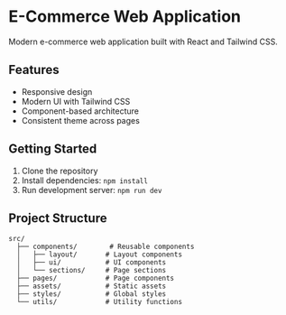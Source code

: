 # E-Commerce Web Application

Modern e-commerce web application built with React and Tailwind CSS.

## Features
- Responsive design
- Modern UI with Tailwind CSS
- Component-based architecture
- Consistent theme across pages

## Getting Started
1. Clone the repository
2. Install dependencies: `npm install`
3. Run development server: `npm run dev`

## Project Structure
```
src/
  ├── components/        # Reusable components
  │   ├── layout/       # Layout components
  │   ├── ui/           # UI components
  │   └── sections/     # Page sections
  ├── pages/            # Page components
  ├── assets/           # Static assets
  ├── styles/           # Global styles
  └── utils/            # Utility functions
```
